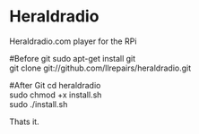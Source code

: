 # Heraldradio
Heraldradio.com player for the RPi

#Before git
sudo apt-get install git <br>
git clone git://github.com/llrepairs/heraldradio.git <br>


#After Git
cd heraldradio <br>
sudo chmod +x install.sh <br>
sudo ./install.sh 

Thats it.
